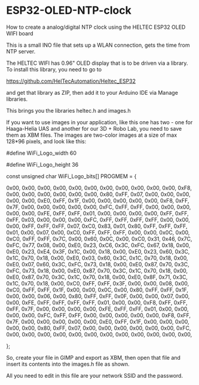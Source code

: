 # ESP32-OLED-NTP-clock
How to create a analog/digital NTP clock using the HELTEC ESP32 OLED WIFI board

This is a small INO file that sets up a WLAN connection, gets the time from NTP server. 

The HELTEC WIFI has  0.96" OLED display that is to be driven via a library. To install this library, you need to go to 

https://github.com/HelTecAutomation/Heltec_ESP32

and get that library as ZIP, then add it to your Arduino IDE via Manage libraries.

This brings you the libraries heltec.h and images.h  

If you want to use images in your application, like this one has two - one for Haaga-Helia UAS and another for our 3D + Robo Lab, you need to save them as XBM files. The images are two-color images at a size of max 128*96 pixels, and look like this:

#define WiFi_Logo_width 60

#define WiFi_Logo_height 36

const unsigned char WiFi_Logo_bits[] PROGMEM = {

  0x00, 0x00, 0x00, 0x00, 0x00, 0x00, 0x00, 0x00, 0x00, 0x00, 0x00, 0xF8,
  0x00, 0x00, 0x00, 0x00, 0x00, 0x00, 0x80, 0xFF, 0x07, 0x00, 0x00, 0x00,
  0x00, 0x00, 0xE0, 0xFF, 0x1F, 0x00, 0x00, 0x00, 0x00, 0x00, 0xF8, 0xFF,
  0x7F, 0x00, 0x00, 0x00, 0x00, 0x00, 0xFC, 0xFF, 0xFF, 0x00, 0x00, 0x00,
  0x00, 0x00, 0xFE, 0xFF, 0xFF, 0x01, 0x00, 0x00, 0x00, 0x00, 0xFF, 0xFF,
  0xFF, 0x03, 0x00, 0x00, 0x00, 0xFC, 0xFF, 0xFF, 0xFF, 0xFF, 0x00, 0x00,
  0x00, 0xFF, 0xFF, 0xFF, 0x07, 0xC0, 0x83, 0x01, 0x80, 0xFF, 0xFF, 0xFF,
  0x01, 0x00, 0x07, 0x00, 0xC0, 0xFF, 0xFF, 0xFF, 0x00, 0x00, 0x0C, 0x00,
  0xC0, 0xFF, 0xFF, 0x7C, 0x00, 0x60, 0x0C, 0x00, 0xC0, 0x31, 0x46, 0x7C,
  0xFC, 0x77, 0x08, 0x00, 0xE0, 0x23, 0xC6, 0x3C, 0xFC, 0x67, 0x18, 0x00,
  0xE0, 0x23, 0xE4, 0x3F, 0x1C, 0x00, 0x18, 0x00, 0xE0, 0x23, 0x60, 0x3C,
  0x1C, 0x70, 0x18, 0x00, 0xE0, 0x03, 0x60, 0x3C, 0x1C, 0x70, 0x18, 0x00,
  0xE0, 0x07, 0x60, 0x3C, 0xFC, 0x73, 0x18, 0x00, 0xE0, 0x87, 0x70, 0x3C,
  0xFC, 0x73, 0x18, 0x00, 0xE0, 0x87, 0x70, 0x3C, 0x1C, 0x70, 0x18, 0x00,
  0xE0, 0x87, 0x70, 0x3C, 0x1C, 0x70, 0x18, 0x00, 0xE0, 0x8F, 0x71, 0x3C,
  0x1C, 0x70, 0x18, 0x00, 0xC0, 0xFF, 0xFF, 0x3F, 0x00, 0x00, 0x08, 0x00,
  0xC0, 0xFF, 0xFF, 0x1F, 0x00, 0x00, 0x0C, 0x00, 0x80, 0xFF, 0xFF, 0x1F,
  0x00, 0x00, 0x06, 0x00, 0x80, 0xFF, 0xFF, 0x0F, 0x00, 0x00, 0x07, 0x00,
  0x00, 0xFE, 0xFF, 0xFF, 0xFF, 0xFF, 0x01, 0x00, 0x00, 0xF8, 0xFF, 0xFF,
  0xFF, 0x7F, 0x00, 0x00, 0x00, 0x00, 0xFE, 0xFF, 0xFF, 0x01, 0x00, 0x00,
  0x00, 0x00, 0xFC, 0xFF, 0xFF, 0x00, 0x00, 0x00, 0x00, 0x00, 0xF8, 0xFF,
  0x7F, 0x00, 0x00, 0x00, 0x00, 0x00, 0xE0, 0xFF, 0x1F, 0x00, 0x00, 0x00,
  0x00, 0x00, 0x80, 0xFF, 0x07, 0x00, 0x00, 0x00, 0x00, 0x00, 0x00, 0xFC,
  0x00, 0x00, 0x00, 0x00, 0x00, 0x00, 0x00, 0x00, 0x00, 0x00, 0x00, 0x00,
  
  };

So, create your file in GIMP and export as XBM, then open that file and insert its contents into the images.h file as shown.

All you need to edit in this file are your network SSID and the password. 
